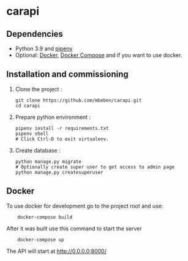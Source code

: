 carapi
========================

Dependencies
------------

-   Python 3.9 and [pipenv](http://pipenv.readthedocs.io/en/latest/)
-   Optional: [Docker](https://docs.docker.com/get-started/),
    [Docker Compose](https://docs.docker.com/compose/install/) and if you want to use docker.
    
Installation and commissioning
------------------------------

1.  Clone the project :

        git clone https://github.com/mbeben/carapi.git
        cd carapi

2.  Prepare python environment :

        pipenv install -r requirements.txt
        pipenv shell
        # Click Ctrl-D to exit virtualenv.

3.  Create database :

        python manage.py migrate
        # Optionally create super user to get access to admin page
        python manage.py createsuperuser

Docker
------------------------------

To use docker for development go to the project root and use:
        
        docker-compose build

After it was built use this command to start the server
        
        docker-compose up

The API will start at http://0.0.0.0:8000/